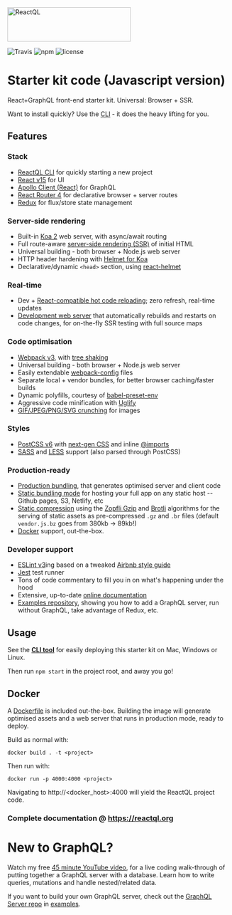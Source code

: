 <img src="https://reactql.org/reactql/logo.svg" alt="ReactQL" width="278" height="77" />

![Travis](https://api.travis-ci.org/reactql/kit.svg?branch=master) ![npm](https://img.shields.io/npm/dt/reactql.svg?style=flat-square) ![license](https://img.shields.io/github/license/reactql/kit.svg?style=flat-square)

# Starter kit code (Javascript version)

React+GraphQL front-end starter kit. Universal: Browser + SSR.

Want to install quickly? Use the [CLI](https://github.com/reactql/cli) - it does the heavy lifting for you.

## Features

### Stack

- [ReactQL CLI](https://github.com/reactql/cli) for quickly starting a new project
- [React v15](https://facebook.github.io/react/) for UI
- [Apollo Client (React)](http://dev.apollodata.com/react/) for GraphQL
- [React Router 4](https://github.com/ReactTraining/react-router/tree/v4) for declarative browser + server routes
- [Redux](http://redux.js.org/) for flux/store state management

### Server-side rendering

- Built-in [Koa 2](http://koajs.com/) web server, with async/await routing
- Full route-aware [server-side rendering (SSR)](https://reactql.org/docs/ssr) of initial HTML
- Universal building - both browser + Node.js web server
- HTTP header hardening with [Helmet for Koa](https://github.com/venables/koa-helmet)
- Declarative/dynamic `<head>` section, using [react-helmet](https://github.com/nfl/react-helmet)

### Real-time

- Dev + [React-compatible hot code reloading](http://gaearon.github.io/react-hot-loader/); zero refresh, real-time updates
- [Development web server](https://reactql.org/docs/setup#development) that automatically rebuilds and restarts on code changes, for on-the-fly SSR testing with full source maps


### Code optimisation

- [Webpack v3](https://webpack.js.org/), with [tree shaking](https://webpack.js.org/guides/tree-shaking/)
- Universal building - both browser + Node.js web server
- Easily extendable [webpack-config](https://fitbit.github.io/webpack-config/) files
- Separate local + vendor bundles, for better browser caching/faster builds
- Dynamic polyfills, courtesy of [babel-preset-env](https://github.com/babel/babel-preset-env)
- Aggressive code minification with [Uglify](https://webpack.github.io/docs/list-of-plugins.html#uglifyjsplugin)
- [GIF/JPEG/PNG/SVG crunching](https://github.com/tcoopman/image-webpack-loader) for images

### Styles

- [PostCSS v6](http://postcss.org/) with [next-gen CSS](http://cssnext.io/) and inline [@imports](https://github.com/postcss/postcss-import)
- [SASS](http://sass-lang.com) and [LESS](http://lesscss.org/) support (also parsed through PostCSS)

### Production-ready

- [Production bundling](https://reactql.org/docs/bundling/production), that generates optimised server and client code
- [Static bundling mode](https://reactql.org/docs/bundling/static) for hosting your full app on any static host -- Github pages, S3, Netlify, etc
- [Static compression](https://webpack.js.org/plugins/compression-webpack-plugin/) using the [Zopfli Gzip](https://en.wikipedia.org/wiki/Zopfli) and [Brotli](https://opensource.googleblog.com/2015/09/introducing-brotli-new-compression.html) algorithms for the serving of static assets as pre-compressed `.gz` and `.br` files (default `vendor.js.bz` goes from 380kb -> 89kb!)
- [Docker](https://www.docker.com/) support, out-the-box.

### Developer support

- [ESLint v3](http://eslint.org/)ing based on a tweaked [Airbnb style guide](https://github.com/airbnb/javascript)
- [Jest](https://facebook.github.io/jest/) test runner
- Tons of code commentary to fill you in on what's happening under the hood
- Extensive, up-to-date [online documentation](https://reactql.org/docs/)
- [Examples repository](https://github.com/reactql/examples), showing you how to add a GraphQL server, run without GraphQL, take advantage of Redux, etc.

## Usage

See the **[CLI tool](https://github.com/reactql/cli)** for easily deploying this starter kit on Mac, Windows or Linux.

Then run `npm start` in the project root, and away you go!

## Docker

A [Dockerfile](https://github.com/reactql/kit/blob/master/Dockerfile) is included out-the-box. Building the image will generate optimised assets and a web server that runs in production mode, ready to deploy.

Build as normal with:

`docker build . -t <project>`

Then run with:

`docker run -p 4000:4000 <project>`

Navigating to http://<docker_host>:4000 will yield the ReactQL project code.

### Complete documentation @ **https://reactql.org**

# New to GraphQL?

Watch my free [45 minute YouTube video](https://www.youtube.com/watch?v=DNPVqK_woRQ), for a live coding walk-through of putting together a GraphQL server with a database. Learn how to write queries, mutations and handle nested/related data.

If you want to build your own GraphQL server, check out the [GraphQL Server repo](https://github.com/reactql/examples/tree/master/graphql-server) in [examples](https://github.com/reactql/examples).
